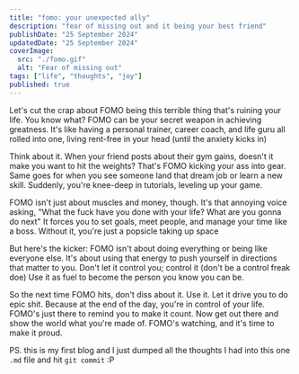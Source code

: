 ```yaml
---
title: "fomo: your unexpected ally"
description: "fear of missing out and it being your best friend"
publishDate: "25 September 2024"
updatedDate: "25 September 2024"
coverImage:
  src: "./fomo.gif"
  alt: "Fear of missing out"
tags: ["life", "thoughts", "joy"]
published: true
---
```


Let's cut the crap about FOMO being this terrible thing that's ruining your life. You know what? FOMO can be your secret weapon in achieving greatness. It's like having a personal trainer, career coach, and life guru all rolled into one, living rent-free in your head (until the anxiety kicks in)

Think about it. When your friend posts about their gym gains, doesn't it make you want to hit the weights? That's FOMO kicking your ass into gear. Same goes for when you see someone land that dream job or learn a new skill. Suddenly, you're knee-deep in tutorials, leveling up your game.

FOMO isn't just about muscles and money, though. It's that annoying voice asking, "What the fuck have you done with your life? What are you gonna do next" It forces you to set goals, meet people, and manage your time like a boss. Without it, you're just a popsicle taking up space

But here's the kicker: FOMO isn't about doing everything or being like everyone else. It's about using that energy to push yourself in directions that matter to you. Don't let it control you; control it (don't be a control freak doe) Use it as fuel to become the person you know you can be.

So the next time FOMO hits, don't diss about it. Use it. Let it drive you to do epic shit. Because at the end of the day, you're in control of your life. FOMO's just there to remind you to make it count. Now get out there and show the world what you're made of. FOMO's watching, and it's time to make it proud.

PS. this is my first blog and I just dumped all the thoughts I had into this one `.md` file and hit `git commit` :P
